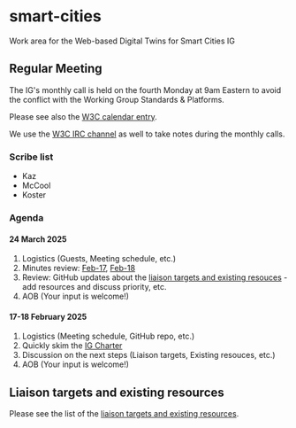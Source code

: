 # smart-cities

Work area for the Web-based Digital Twins for Smart Cities IG

## Regular Meeting
The IG's monthly call is held on the fourth Monday at 9am Eastern to
avoid the conflict with the Working Group Standards & Platforms.

Please see also the [W3C calendar entry](https://www.w3.org/events/meetings/d557717b-e6a8-4f04-b9cb-bc2172643465/20250324T090000/).

We use the [W3C IRC channel](https://irc.w3.org/?channels=smart-cities) as well to take notes during the monthly calls.

### Scribe list
* Kaz
* McCool
* Koster

### Agenda

#### 24 March 2025
1. Logistics (Guests, Meeting schedule, etc.)
2. Minutes review: [Feb-17](https://www.w3.org/2025/02/17-smart-cities-minutes.html), [Feb-18](https://www.w3.org/2025/02/18-smart-cities-minutes.html)
3. Review: GitHub updates about the [liaison targets and existing resouces](resources.md) - add resources and discuss priority, etc.
4. AOB (Your input is welcome!)

#### 17-18 February 2025
1. Logistics (Meeting schedule, GitHub repo, etc.)
2. Quickly skim the [IG Charter](https://www.w3.org/2024/06/smart-cities/)
3. Discussion on the next steps (Liaison targets, Existing resouces, etc.)
4. AOB (Your input is welcome!)

## Liaison targets and existing resources
Please see the list of the [liaison targets and existing resources](resources.md).
